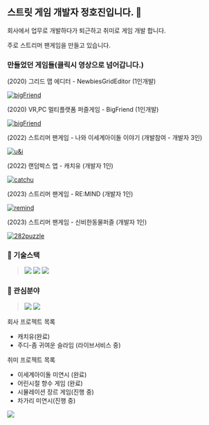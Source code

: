 ## 스트릿 게임 개발자 정호진입니다. 👋

회사에서 업무로 개발하다가 퇴근하고 취미로 게임 개발 합니다.

주로 스트리머 팬게임을 만들고 있습니다.



### 만들었던 게임들(클릭시 영상으로 넘어갑니다.)
(2020) 그리드 맵 에디터 - NewbiesGridEditor (1인개발)

[![bigFriend](https://img.youtube.com/vi/d1at_ebVVHs/0.jpg)](https://youtu.be/d1at_ebVVHs)

(2020) VR,PC 멀티플랫폼 퍼즐게임 - BigFriend (1인개발)

[![bigFriend](https://img.youtube.com/vi/4gb9R7yXvJQ/0.jpg)](https://youtu.be/4gb9R7yXvJQ)

(2022) 스트리머 팬게임 - 나와 이세계아이돌 이야기 (개발참여 - 개발자 3인)

[![u&i](https://img.youtube.com/vi/qpWYbDjcLaw/0.jpg)](https://youtu.be/qpWYbDjcLaw)

(2022) 랜덤박스 앱 - 캐치유 (개발자 1인)

[![catchu](https://img.youtube.com/vi/mGf48P3_zlo/0.jpg)](https://youtu.be/mGf48P3_zlo)

(2023) 스트리머 팬게임 - RE:MIND (개발자 1인)

[![remind](https://img.youtube.com/vi/qOwewrl_fOA/0.jpg)](https://youtu.be/qOwewrl_fOA)

(2023) 스트리머 팬게임 - 신비한동물퍼즐 (개발자 1인)

[![282puzzle](https://img.youtube.com/vi/_gJyAh9A_UY/0.jpg)](https://youtu.be/_gJyAh9A_UY)

### 🔭 기술스택
><img src="https://img.shields.io/badge/unity-black?style=flat-square&logo=Unity&logoColor=white"/>
><img src="https://img.shields.io/badge/django-092e20?style=flat-square&logo=django&logoColor=white"/> 
><img src="https://img.shields.io/badge/docker-2496ed?style=flat-square&logo=docker&logoColor=white"/> 

### 🌱 관심분야
><img src="https://img.shields.io/badge/실시간서버-239120?style=flat-square&logo=Csharp&logoColor=white"/>
><img src="https://img.shields.io/badge/Unreal Engine5-0e1128?style=flat-square&logo=Unreal Engine&logoColor=white"/>

회사 프로젝트 목록
 - 캐치유(완료)
 - 주디-좀 귀여운 슬라임 (라이브서비스 중)

취미 프로젝트 목록
 - 이세계아이돌 미연시 (완료)
 - 어린시절 향수 게임 (완료)
 - 시뮬레이션 장르 게임(진행 중)
 - 차가리 미연시(진행 중)
 
<img src="https://ghchart.rshah.org/8a2be2/hj529ho"/>

<!--
**hj529ho/hj529ho** is a ✨ _special_ ✨ repository because its `README.md` (this file) appears on your GitHub profile.

Here are some ideas to get you started:

- 🔭 I’m currently working on ...
- 🌱 I’m currently learning ...
- 👯 I’m looking to collaborate on ...
- 🤔 I’m looking for help with ...
- 💬 Ask me about ...
- 📫 How to reach me: ...
- 😄 Pronouns: ...
- ⚡ Fun fact: ...
-->
